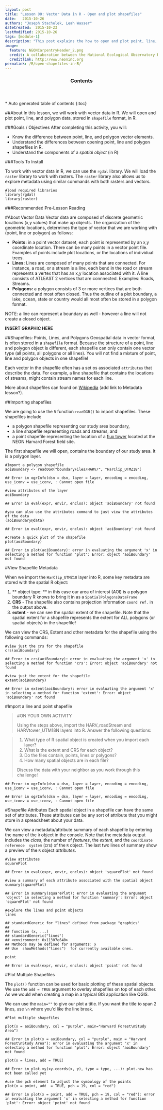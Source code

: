 ```yaml
---
layout: post
title: "Lesson 00: Vector Data in R - Open and plot shapefiles"
date:   2015-10-26
authors: "Joseph Stachelek, Leah Wasser"
dateCreated:  2015-10-23
lastModified: 2015-10-26
tags: [module-1]
description: "This post explains the how to open and plot point, line, and polygon shapefiles in R."
image:
  feature: NEONCarpentryHeader_2.png
  credit: A collaboration between the National Ecological Observatory Network (NEON) and Data Carpentry
  creditlink: http://www.neoninc.org
permalink: /R/open-shapefiles-in-R/
---
```


<section id="table-of-contents" class="toc">
  <header>
    <h3>Contents</h3>
  </header>
<div id="drawer" markdown="1">
*  Auto generated table of contents
{:toc}
</div>
</section><!-- /#table-of-contents -->

##About
In this lesson, we will work with vector data in R. We will open and plot point, 
line, and polygon data, stored in `shapefile` format, in R.

###Goals / Objectives
After completing this activity, you will:

 * Know the difference between point, line, and polygon vector elements.
 * Understand the differences between opening point, line and polygon shapefiles in R.
 * Understand the components of a _spatial object_ (in R)
 
###Tools To Install

To work with vector data in R, we can use the `rgdal` library. We will load the `raster`
library to work with rasters. The `raster` library also allows us to explore metadata
using similar commands with both rasters and vectors.


    #load required libraries
    library(rgdal)
    library(raster)

###Recommended Pre-Lesson Reading

#About Vector Data
Vector data are composed of discrete geometric locations (x,y values) that make 
up objects. The organization of the geometric locations, determines the type of 
vector that we are working with (point, line or polygon) as follows: 

* **Points:** in a point vector dataset, each point is represented by an x,y coordinate location. 
There can be many points in a vector point file. Examples of points include plot locations, or the
locations of individual trees.
* **Lines:** Lines are composed of many points that are connected. For instance, a road, 
or a stream is a line, each bend in the road or stream represents a vertex that 
has an x,y location associated with it. A line consists of ATLEAST 2 vertices 
that are connnected. Examples: Roads, Streams.
* **Polygons:** a polygon consists of 3 or more vertices that are both connected and
most often closed. Thus the outline of a plot boundary, a lake, ocean, state or 
country would all most often be stored in a polygon format. 

NOTE: a line can represent a boundary as well - however a line will not create a 
closed object.

**INSERT GRAPHIC HERE**

##Shapefiles: Points, Lines, and Polygons
Geospatial data in vector format, is often stored in a `shapefile` format. Because the 
structure of a point, line and polygon object is different, each shapefile
can only contain one vector type (all points, all polygons or all lines). You will 
not find a mixture of point, line and polygon objects in one shapefile!

Each vector in the shapefile often has a set os associated `attributes` that describe the data.
For example, a line shapefile that contains the locations of streams, might contain stream
names for each line.

More about shapefiles can found on [Wikipedia](https://en.wikipedia.org/wiki/Shapefile) 
(add link to Metadata lesson?).

##Importing shapefiles

We are going to use the `R` function `readOGR()` to import shapefiles. These 
shapefiles include 

* a polygon shapefile representing our study area boundary, 
* a line shapefile representing roads and streams, and 
* a point shapefile representing the location of a [flux tower](http://www.neoninc.org/science-design/collection-methods/flux-tower-measurements) located at the NEON 
Harvard Forest field site.

The first shapefile we will open, contains the boundary of our study area. 
It is a polygon layer.


    #Import a polygon shapefile 
    aoiBoundary <- readOGR("boundaryFiles/HARV/", "HarClip_UTMZ18")

    ## Error in ogrInfo(dsn = dsn, layer = layer, encoding = encoding, use_iconv = use_iconv, : Cannot open file

    #view attributes of the layer
    aoiBoundary

    ## Error in eval(expr, envir, enclos): object 'aoiBoundary' not found

    #you can also use the attributes command to just view the attributes of the data
    (aoiBoundary@data)

    ## Error in eval(expr, envir, enclos): object 'aoiBoundary' not found

    #create a quick plot of the shapefile
    plot(aoiBoundary)

    ## Error in plot(aoiBoundary): error in evaluating the argument 'x' in selecting a method for function 'plot': Error: object 'aoiBoundary' not found

#View Shapefile Metadata

When we import the `HarClip_UTMZ18` layer into R, some key metadata are stored
with the spatial R object:

1. ** object type: **  in this case our area of interest (AOI) is a polygon boundary
R knows to bring it in as a `SpatialPolygonsDataFrame`
2. **CRS** - The shapefile also contains projection information `coord ref.` in the output 
above.
3. **extent** - we can see the spatial extent of the shapefile. Note that the spatial
extent for a shapefile represents the extent for ALL polygons (or spatial objects)
in the shapefile!

We can view the CRS, Extent and other metadata for the shapefile using the following
commands:


    #view just the crs for the shapefile
    crs(aoiBoundary)

    ## Error in crs(aoiBoundary): error in evaluating the argument 'x' in selecting a method for function 'crs': Error: object 'aoiBoundary' not found

    #view just the extent for the shapefile
    extent(aoiBoundary)

    ## Error in extent(aoiBoundary): error in evaluating the argument 'x' in selecting a method for function 'extent': Error: object 'aoiBoundary' not found

#Import a line and point shapefile

>#ON YOUR OWN ACTIVITY
>
>Using the steps above, import the HARV_roadStream and HARVtower_UTM18N layers into R.
>Answer the following questions:

>1. What type of R spatial object is created when you import each layer?
>2. What is the extent and CRS for each object?
>3. Do the files contain, points, lines or polygons?
>4. How many spatial objects are in each file?
>
>Discuss the data with your neighbor as you work through this challenge!



    ## Error in ogrInfo(dsn = dsn, layer = layer, encoding = encoding, use_iconv = use_iconv, : Cannot open file

    ## Error in ogrInfo(dsn = dsn, layer = layer, encoding = encoding, use_iconv = use_iconv, : Cannot open file

#Shapefile Attributes
Each spatial object in a shapefile can have the same set of attributes. These attributes
can be any sort of attribute that you might store in a spreadsheet about your data. 

We can view a metadata/attribute summary of each shapefile by entering 
the name of the `R` object in the console. Note that the metadata output includes 
the _class_, the number of _features_, the _extent_, and the `coordinate reference 
system` (crs) of the `R` object. The last two lines of summary show a preview of 
the `R` object _attributes_.


    #View attributes
    squarePlot

    ## Error in eval(expr, envir, enclos): object 'squarePlot' not found

    #view a summary of each attribute associated with the spatial object
    summary(squarePlot)

    ## Error in summary(squarePlot): error in evaluating the argument 'object' in selecting a method for function 'summary': Error: object 'squarePlot' not found

    #explore the lines and point objects
    lines

    ## standardGeneric for "lines" defined from package "graphics"
    ## 
    ## function (x, ...) 
    ## standardGeneric("lines")
    ## <environment: 0x11307e640>
    ## Methods may be defined for arguments: x
    ## Use  showMethods("lines")  for currently available ones.

    point

    ## Error in eval(expr, envir, enclos): object 'point' not found

#Plot Multiple Shapefiles

The `plot()` function can be used for basic plotting of these spatial objects. 
We use the `add = TRUE` argument to overlay shapefiles on top of each other. As we 
would when creating a map in a typical GIS application like QGIS.

We can use the `main=""` to give our plot a title. If you want the title to 
span 2 lines, use `\n` where you'd like the line break.


    #Plot multiple shapefiles
    
    plot(x = aoiBoundary, col = "purple", main="Harvard Forest\nStudy Area")

    ## Error in plot(x = aoiBoundary, col = "purple", main = "Harvard Forest\nStudy Area"): error in evaluating the argument 'x' in selecting a method for function 'plot': Error: object 'aoiBoundary' not found

    plot(x = lines, add = TRUE)

    ## Error in plot.xy(xy.coords(x, y), type = type, ...): plot.new has not been called yet

    #use the pch element to adjust the symbology of the points
    plot(x = point, add  = TRUE, pch = 19, col = "red")

    ## Error in plot(x = point, add = TRUE, pch = 19, col = "red"): error in evaluating the argument 'x' in selecting a method for function 'plot': Error: object 'point' not found


